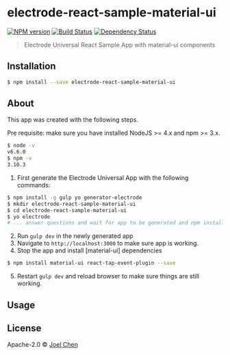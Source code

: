 # electrode-react-sample-material-ui

[![NPM version][npm-image]][npm-url] [![Build Status][travis-image]][travis-url] [![Dependency Status][daviddm-image]][daviddm-url]

> Electrode Universal React Sample App with material-ui components

## Installation

```sh
$ npm install --save electrode-react-sample-material-ui
```

## About

This app was created with the following steps.

Pre requisite: make sure you have installed NodeJS >= 4.x and npm >= 3.x.

  ```bash
  $ node -v
  v6.6.0
  $ npm -v
  3.10.3
  ```

1. First generate the Electrode Universal App with the following commands:

  ```bash
  $ npm install -g gulp yo generator-electrode
  $ mkdir electrode-react-sample-material-ui
  $ cd electrode-react-sample-material-ui
  $ yo electrode
  # ... answer questions and wait for app to be generated and npm install completed ...
  ```

2. Run `gulp dev` in the newly generated app
3. Navigate to `http://localhost:3000` to make sure app is working.
4. Stop the app and install [material-ui] dependencies

  ```bash
  $ npm install material-ui react-tap-event-plugin --save
  ```

5. Restart `gulp dev` and reload browser to make sure things are still working.

## Usage


## License

Apache-2.0 © [Joel Chen](https://github.com/jchip)


[npm-image]: https://badge.fury.io/js/electrode-react-sample-material-ui.svg
[npm-url]: https://npmjs.org/package/electrode-react-sample-material-ui
[travis-image]: https://travis-ci.org/jchip/electrode-react-sample-material-ui.svg?branch=master
[travis-url]: https://travis-ci.org/jchip/electrode-react-sample-material-ui
[daviddm-image]: https://david-dm.org/jchip/electrode-react-sample-material-ui.svg?theme=shields.io
[daviddm-url]: https://david-dm.org/jchip/electrode-react-sample-material-ui
